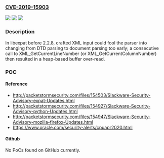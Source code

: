 ### [CVE-2019-15903](https://cve.mitre.org/cgi-bin/cvename.cgi?name=CVE-2019-15903)
![](https://img.shields.io/static/v1?label=Product&message=n%2Fa&color=blue)
![](https://img.shields.io/static/v1?label=Version&message=n%2Fa&color=blue)
![](https://img.shields.io/static/v1?label=Vulnerability&message=n%2Fa&color=brighgreen)

### Description

In libexpat before 2.2.8, crafted XML input could fool the parser into changing from DTD parsing to document parsing too early; a consecutive call to XML_GetCurrentLineNumber (or XML_GetCurrentColumnNumber) then resulted in a heap-based buffer over-read.

### POC

#### Reference
- http://packetstormsecurity.com/files/154503/Slackware-Security-Advisory-expat-Updates.html
- http://packetstormsecurity.com/files/154927/Slackware-Security-Advisory-python-Updates.html
- http://packetstormsecurity.com/files/154947/Slackware-Security-Advisory-mozilla-firefox-Updates.html
- https://www.oracle.com/security-alerts/cpuapr2020.html

#### Github
No PoCs found on GitHub currently.

